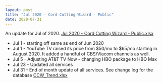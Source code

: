```yaml
---
layout: post
title: "Jul 2020 - Cord Cutting Wizard - Public"
date: 2020-07-31
---
```

<p>An update for Jul of 2020. <a href="/Jul 2020 - Cord Cutting Wizard - Public.xlsx">Jul 2020 - Cord Cutting Wizard - Public.xlsx</a>
  <p>
    <ul>
      <li>Jul 1 - starting off same as end of Jun 2020
      <li>Jul 1 - YouTube TV raised its price from $50/mo to $65/mo starting in August 2020. It added a handful of CBS/Viacom channels as well.
      <li>Jul 5 - Adjusting AT&T TV Now - changing HBO package to HBO Max
      <li>Jul 23 - Updated all services
      <li>Jul 31 - End of month update of all services. See change log for the database <a href="/CCW_Trend.xlsx">CCW_Trend.xlsx</a>
        
